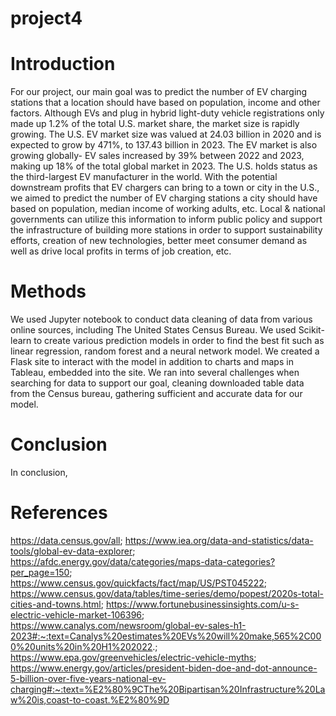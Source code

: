# project4

# Introduction
For our project, our main goal was to predict the number of EV charging stations that a location should have based on population, income and other factors. Although EVs and plug in hybrid light-duty vehicle registrations only made up 1.2% of the total U.S. market share, the market size is rapidly growing. The U.S. EV market size was valued at 24.03 billion in 2020 and is expected to grow by 471%, to 137.43 billion in 2023. The EV market is also growing globally- EV sales increased by 39% between 2022 and 2023, making up 18% of the total global market in 2023. The U.S. holds status as the third-largest EV manufacturer in the world. With the potential downstream profits that EV chargers can bring to a town or city in the U.S., we aimed to predict the number of EV charging stations a city should have based on population, median income of working adults, etc. Local & national governments can utilize this information to inform public policy and support the infrastructure of building more stations in order to support sustainability efforts, creation of new technologies, better meet consumer demand as well as drive local profits in terms of job creation, etc.  

# Methods
We used Jupyter notebook to conduct data cleaning of data from various online sources, including The United States Census Bureau. We used Scikit-learn to create various prediction models in order to find the best fit such as linear regression, random forest and a neural network model. We created a Flask site to interact with the model in addition to charts and maps in Tableau, embedded into the site. We ran into several challenges when searching for data to support our goal, cleaning downloaded table data from the Census bureau, gathering sufficient and accurate data for our model. 

# Conclusion
In conclusion, 



# References
https://data.census.gov/all; https://www.iea.org/data-and-statistics/data-tools/global-ev-data-explorer; https://afdc.energy.gov/data/categories/maps-data-categories?per_page=150; https://www.census.gov/quickfacts/fact/map/US/PST045222; https://www.census.gov/data/tables/time-series/demo/popest/2020s-total-cities-and-towns.html; https://www.fortunebusinessinsights.com/u-s-electric-vehicle-market-106396; https://www.canalys.com/newsroom/global-ev-sales-h1-2023#:~:text=Canalys%20estimates%20EVs%20will%20make,565%2C000%20units%20in%20H1%202022.; https://www.epa.gov/greenvehicles/electric-vehicle-myths; https://www.energy.gov/articles/president-biden-doe-and-dot-announce-5-billion-over-five-years-national-ev-charging#:~:text=%E2%80%9CThe%20Bipartisan%20Infrastructure%20Law%20is,coast-to-coast.%E2%80%9D
